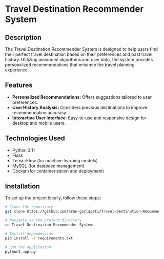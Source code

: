 # Travel Destination Recommender System

## Description
The Travel Destination Recommender System is designed to help users find their perfect travel destination based on their preferences and past travel history. Utilizing advanced algorithms and user data, the system provides personalized recommendations that enhance the travel planning experience.

## Features
- **Personalized Recommendations:** Offers suggestions tailored to user preferences.
- **User History Analysis:** Considers previous destinations to improve recommendation accuracy.
- **Interactive User Interface:** Easy-to-use and responsive design for desktop and mobile users.

## Technologies Used
- Python 3.11
- Flask
- TensorFlow (for machine learning models)
- MySQL (for database management)
- Docker (for containerization and deployment)

## Installation
To set up the project locally, follow these steps:

```bash
# Clone the repository
git clone https://github.com/arun-garlapati/Travel-Destination-Recommender-System.git

# Navigate to the project directory
cd Travel-Destination-Recommender-System

# Install dependencies
pip install -r requirements.txt

# Run the application
python3 app.py
